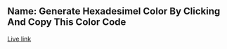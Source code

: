 ## Name: Generate Hexadesimel Color By Clicking And Copy This Color Code
[Live link](https://xenodochial-meitner-8c1558.netlify.app/)

